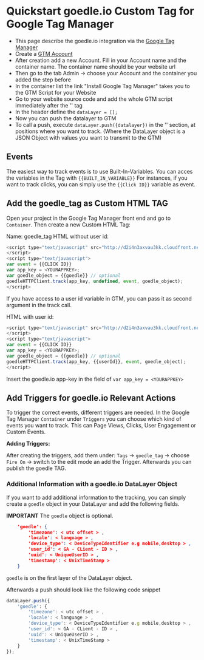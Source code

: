 # Quickstart goedle.io Custom Tag for Google Tag Manager

* This page describe the goedle.io integration via the [Google Tag Manager](https://developers.google.com/tag-manager/quickstart)
* Create a <a href="https://tagmanager.google.com">GTM Account</a> 
* After creation add a new Account. Fill in your Account name and the container name. The container name should be your website url
* Then go to the tab Admin -> choose your Account and the container you added the step before
* In the container list the link "Install Google Tag Manager" takes you to the GTM Script for your Website
* Go to your website source code and add the whole GTM script immediately after the '<body>' tag
* In the header define the `dataLayer = [];`
* Now you can push the datalayer to GTM
* To call a push, execute `dataLayer.push({datalayer})` in the '<body>' section, at positions where you want to track. (Where the DataLayer object is a JSON Object with values you want to transmit to the GTM)

## Events
The easiest way to track events is to use Built-In-Variables. You can acces the variables in the Tag with `{{BUILT_IN_VARIABLE}}`
For instances, if you want to track clicks, you can simply use the `{{Click ID}}` variable as event. 


## Add the goedle_tag as Custom HTML TAG
Open your project in the Google Tag Manager front end and go to `Container`. Then create a new Custom HTML Tag:

Name: goedle_tag
HTML without user id: 
```javascript
<script type="text/javascript" src="http://d2i4n3axvau3kk.cloudfront.net/goedle.js">
</script>
<script type="text/javascript">
var event = {{CLICK ID}}
var app_key = <YOURAPPKEY>;
var goedle_object = {{goedle}} // optional
goedleHTTPClient.track(app_key, undefined, event, goedle_object);
</script>
```

If you have access to a user id variable in GTM, you can pass it as second argument in the track call.

HTML with user id: 
```javascript
<script type="text/javascript" src="http://d2i4n3axvau3kk.cloudfront.net/goedle.js">
</script>
<script type="text/javascript">
var event = {{CLICK ID}}
var app_key = <YOURAPPKEY>;
var goedle_object = {{goedle}} // optional
goedleHTTPClient.track(app_key, {{userId}}, event, goedle_object);
</script>
```

Insert the goedle.io app-key in the field of 
`var app_key = <YOURAPPKEY>`


## Add Triggers for goedle.io Relevant Actions 
To trigger the correct events, different triggers are needed. In the Google Tag Manager `Container` under `Triggers` you can choose which kind of events you want to track. This can Page Views, Clicks, User Engagement or Custom Events. 

**Adding Triggers:**

After creating the triggers, add them under: `Tags` -> `goedle_tag`  -> choose `Fire On` -> switch to the edit mode an add the Trigger. Afterwards you can publish the goedle TAG. 

### Additional Information with a goedle.io DataLayer Object

If you want to add additional information to the tracking, you can simply create a `goedle` object in your DataLayer and add the following fields. 

**IMPORTANT** The `goedle` object is optional. 

<a name="goedle_object"></a>
```json
    'goedle': {
        'timezone': < utc offset > ,
        'locale': < language > ,
        'device_type': < DeviceTypeIdentifier e.g mobile,desktop > ,
        'user_id': < GA - CLient - ID > ,
        'uuid': < UniqueUserID > ,
        'timestamp': < UnixTimeStamp >
    }
```
`goedle` is on the first layer of the DataLayer object.

Afterwards a push should look like the following code snippet

```javascript
dataLayer.push({
    'goedle': {
        'timezone': < utc offset > ,
        'locale': < language > ,
        'device_type': < DeviceTypeIdentifier e.g mobile,desktop > ,
        'user_id': < GA - CLient - ID > ,
        'uuid': < UniqueUserID > ,
        'timestamp': < UnixTimeStamp >
    }
});
```
